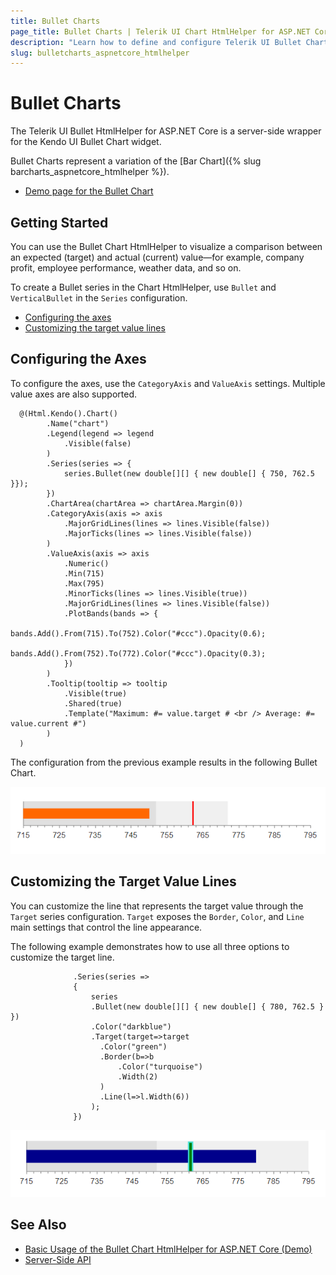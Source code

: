 ```yaml
---
title: Bullet Charts
page_title: Bullet Charts | Telerik UI Chart HtmlHelper for ASP.NET Core
description: "Learn how to define and configure Telerik UI Bullet Charts."
slug: bulletcharts_aspnetcore_htmlhelper
---
```


# Bullet Charts

The Telerik UI Bullet HtmlHelper for ASP.NET Core is a server-side wrapper for the Kendo UI Bullet Chart widget.

Bullet Charts represent a variation of the [Bar Chart]({% slug barcharts_aspnetcore_htmlhelper %}).

* [Demo page for the Bullet Chart](https://demos.telerik.com/aspnet-core/bullet-charts/index)

## Getting Started

You can use the Bullet Chart HtmlHelper to visualize a comparison between an expected (target) and actual (current) value&mdash;for example, company profit, employee performance, weather data, and so on.

To create a Bullet series in the Chart HtmlHelper, use `Bullet` and `VerticalBullet` in the `Series` configuration.

* [Configuring the axes](#configuring-the-axes)
* [Customizing the target value lines](#customizing-the-target-value-lines)

## Configuring the Axes

To configure the axes, use the `CategoryAxis` and `ValueAxis` settings. Multiple value axes are also supported.

      @(Html.Kendo().Chart()
            .Name("chart")
            .Legend(legend => legend
                .Visible(false)
            )
            .Series(series => {
                series.Bullet(new double[][] { new double[] { 750, 762.5 }});
            })
            .ChartArea(chartArea => chartArea.Margin(0))
            .CategoryAxis(axis => axis
                .MajorGridLines(lines => lines.Visible(false))
                .MajorTicks(lines => lines.Visible(false))
            )
            .ValueAxis(axis => axis
                .Numeric()
                .Min(715)
                .Max(795)
                .MinorTicks(lines => lines.Visible(true))
                .MajorGridLines(lines => lines.Visible(false))
                .PlotBands(bands => {
                    bands.Add().From(715).To(752).Color("#ccc").Opacity(0.6);
                    bands.Add().From(752).To(772).Color("#ccc").Opacity(0.3);
                })
            )
            .Tooltip(tooltip => tooltip
                .Visible(true)
                .Shared(true)
                .Template("Maximum: #= value.target # <br /> Average: #= value.current #")
            )
      )


The configuration from the previous example results in the following Bullet Chart.

![A sample Bullet Chart](images/chart-bullet.png)

## Customizing the Target Value Lines

You can customize the line that represents the target value through the `Target` series configuration. `Target` exposes the `Border`, `Color`, and `Line` main settings that control the line appearance.

The following example demonstrates how to use all three options to customize the target line.

```
              .Series(series =>
              {
                  series
                  .Bullet(new double[][] { new double[] { 780, 762.5 } })
                  .Color("darkblue")
                  .Target(target=>target
                    .Color("green")
                    .Border(b=>b
                        .Color("turquoise")
                        .Width(2)
                    )
                    .Line(l=>l.Width(6))
                  );
              })
```

![A Bullet Chart with custom target line](images/chart-bullet-target.png)

## See Also

* [Basic Usage of the Bullet Chart HtmlHelper for ASP.NET Core (Demo)](https://demos.telerik.com/aspnet-core/bullet-charts/index)
* [Server-Side API](/api/chart)
